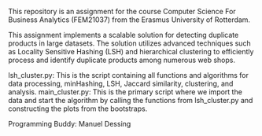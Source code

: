 
This repository is an assignment for the course Computer Science For Business Analytics (FEM21037) from the Erasmus University of Rotterdam.

This assignment implements a scalable solution for detecting duplicate products in large datasets. 
The solution utilizes advanced techniques such as Locality Sensitive Hashing (LSH) and hierarchical clustering to efficiently process and identify duplicate products among numerous web shops.

lsh_cluster.py: This is the script containing all functions and algorithms for data processing, minHashing, LSH, Jaccard similarity, clustering, and analysis.
main_cluster.py: This is the primary script where we import the data and start the algorithm by calling the functions from lsh_cluster.py and constructing the plots from the bootstraps.

Programming Buddy: Manuel Dessing
